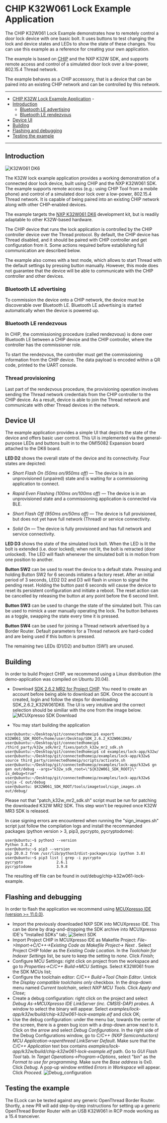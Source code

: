 # CHIP K32W061 Lock Example Application

The CHIP K32W061 Lock Example demonstrates how to remotely control a door lock
device with one basic bolt. It uses buttons to test changing the lock and device
states and LEDs to show the state of these changes. You can use this example as
a reference for creating your own application.

The example is based on [CHIP](https://github.com/project-chip/connectedhomeip)
and the NXP K32W SDK, and supports remote access and control of a simulated door
lock over a low-power, 802.15.4 Thread network.

The example behaves as a CHIP accessory, that is a device that can be paired into
an existing CHIP network and can be controlled by this network.

<hr>

-   [CHIP K32W Lock Example Application](#chip-k32w-lock-example-application) -
-   [Introduction](#introduction)
    -   [Bluetooth LE advertising](#bluetooth-le-advertising)
    -   [Bluetooth LE rendezvous](#bluetooth-le-rendezvous)
-   [Device UI](#device-ui)
-   [Building](#building)
-   [Flashing and debugging](#flashdebug)
-   [Testing the example](#testing-the-example)

<hr>

<a name="intro"></a>

## Introduction

![K32W061 DK6](../../platform/k32w/doc/images/k32w-dk6.jpg)

The K32W lock example application provides a working demonstration of a
connected door lock device, built using CHIP and the NXP K32W061 SDK. The
example supports remote access (e.g.: using CHIP Tool from a mobile phone) and
control of a simulated door lock over a low-power, 802.15.4 Thread network. It
is capable of being paired into an existing CHIP network along with other
CHIP-enabled devices.

The example targets the
[NXP K32W061 DK6](https://www.nxp.com/products/wireless/thread/k32w061-41-high-performance-secure-and-ultra-low-power-mcu-for-zigbeethread-and-bluetooth-le-5-0-with-built-in-nfc-option:K32W061_41)
development kit, but is readily adaptable to other K32W-based hardware.

The CHIP device that runs the lock application is controlled by the CHIP
controller device over the Thread protocol. By default, the CHIP device has
Thread disabled, and it should be paired with CHIP controller and get
configuration from it. Some actions required before establishing full
communication are described below.

The example also comes with a test mode, which allows to start Thread with the
default settings by pressing button manually. However, this mode does not
guarantee that the device will be able to communicate with the CHIP controller
and other devices.

### Bluetooth LE advertising
To commission the device onto a CHIP network, the device must be discoverable
over Bluetooth LE. Bluetooth LE advertising is started automatically when the
device is powered up.

### Bluetooth LE rendezvous
In CHIP, the commissioning procedure (called rendezvous) is done over Bluetooth
LE between a CHIP device and the CHIP controller, where the controller has the
commissioner role.

To start the rendezvous, the controller must get the commissioning information
from the CHIP device. The data payload is encoded within a QR code, printed to
the UART console.

### Thread provisioning
Last part of the rendezvous procedure, the provisioning operation involves
sending the Thread network credentials from the CHIP controller to the CHIP
device. As a result, device is able to join the Thread network and communicate
with other Thread devices in the network.

## Device UI

The example application provides a simple UI that depicts the state of the
device and offers basic user control. This UI is implemented via the
general-purpose LEDs and buttons built in to the OM15082 Expansion board
attached to the DK6 board.

**LED D2** shows the overall state of the device and its connectivity. Four
states are depicted:

-   _Short Flash On (50ms on/950ms off)_ &mdash; The device is in an
    unprovisioned (unpaired) state and is waiting for a commissioning
    application to connect.

*   _Rapid Even Flashing (100ms on/100ms off)_ &mdash; The device is in an
    unprovisioned state and a commissioning application is connected via BLE.

-   _Short Flash Off (950ms on/50ms off)_ &mdash; The device is full
    provisioned, but does not yet have full network (Thread) or service
    connectivity.

*   _Solid On_ &mdash; The device is fully provisioned and has full network and
    service connectivity.

**LED D3** shows the state of the simulated lock bolt. When the LED is lit the
bolt is extended (i.e. door locked); when not lit, the bolt is retracted (door
unlocked). The LED will flash whenever the simulated bolt is in motion from one
position to another.

**Button SW2** can be used to reset the device to a default state.
Pressing and holding Button SW2 for 6 seconds initiates a factory reset. After
an initial period of 3 seconds, LED2 D2 and D3 will flash in unison to signal
the pending reset. Holding the button past 6 seconds will cause the device to
reset its persistent configuration and initiate a reboot. The reset action can
be cancelled by releasing the button at any point before the 6 second limit.

**Button SW3** can be used to change the state of the simulated bolt. This can
be used to mimick a user manually operating the lock. The button behaves as a
toggle, swapping the state every time it is pressed.

**Button SW4** can be used for joining a Thread network advertised by a Border
Router. Default parameters for a Thread network are hard-coded and are being used
if this button is pressed.

The remaining two LEDs (D1/D2) and button (SW1) are unused.

<a name="building"></a>

## Building

In order to build Project CHIP, we recommend using a Linux distribution (the
demo-application was compiled on Ubuntu 20.04).

-   Download [SDK 2.6.2 MR2 for Project CHIP](https://mcuxpresso.nxp.com/). You
    need to create an account before being able to download an SDK. Once the
    account is created, login and follow the steps for downloading
    SDK_2.6.2_K32W061DK6. The UI is very intuitive and the correct selection
    should be similiar with the one from the image below.
    ![MCUXpresso SDK Download](../../platform/k32w/doc/images/mcux-sdk-download.JPG)

-   You may start building the application

```
user@ubuntu:~/Desktop/git/connectedhomeip$ export K32W061_SDK_ROOT=/home/user/Desktop/SDK_2.6.2_K32W061DK6/
user@ubuntu:~/Desktop/git/connectedhomeip$ /third_party/k32w_sdk/mr2_fixes/patch_k32w_mr2_sdk.sh
user@ubuntu:~/Desktop/git/connectedhomeip$ cd examples/lock-app/k32w/
user@ubuntu:~/Desktop/git/connectedhomeip/examples/lock-app/k32w$ source third_party/connectedhomeip/scripts/activate.sh
user@ubuntu:~/Desktop/git/connectedhomeip/examples/lock-app/k32w$ gn gen out/debug --args="k32w_sdk_root=\"${K32W061_SDK_ROOT}\" is_debug=true"
user@ubuntu:~/Desktop/git/connectedhomeip/examples/lock-app/k32w$ ninja -C out/debug
user@ubuntu: $K32W061_SDK_ROOT/tools/imagetool/sign_images.sh out/debug/
```

Please not that "patch_k32w_mr2_sdk.sh" script must be run for patching
the downloaded K32W MR2 SDK. This step won't be required once K32W MR3 SDK is
released.

In case signing errors are encountered when running the "sign_images.sh" script
just follow the compilation logs and install the recommanded packages
(python version > 3, pip3, pycrypto, pycryptodome):

```
user@ubuntu:~$ python3 --version
Python 3.8.2
user@ubuntu:~$ pip3 --version
pip 20.0.2 from /usr/lib/python3/dist-packages/pip (python 3.8)
user@ubuntu:~$ pip3 list | grep -i pycrypto
pycrypto               2.6.1
pycryptodome           3.9.8
```

The resulting elf file can be found in out/debug/chip-k32w061-lock-example.

<a name="flashdebug"></a>

## Flashing and debugging

In order to flash the application we recommend using
[MCUXpresso IDE (version >= 11.0.0)](https://www.nxp.com/design/software/development-software/mcuxpresso-software-and-tools-/mcuxpresso-integrated-development-environment-ide:MCUXpresso-IDE?tab=Design_Tools_Tab).

-   Import the previously downloaded NXP SDK into MCUXpresso IDE. This can be
    done by drag-and-dropping the SDK archive into MCUXpresso IDE's "Installed
    SDKs" tab; ![Select SDK](../../platform/k32w/doc/images/select-sdk.JPG)
-   Import Project CHIP in MCUXpresso IDE as Makefile Project:
    <i>File->Import->C/C++->Existing Code as Makefile Project-> Next </i>.
    Select Project CHIP folder as the <i>Existing Code Location</i>. In the
    <i>Toolchain for Indexer Settings </i> list, be sure to keep the setting to
    <i>none</i>. Click <i>Finish</i>;
-   Configure MCU Settings: right click on project from the workspace and go to
    <i>Properties->C/C++ Build->MCU Settings</i>. Select K32W061 from the SDK
    MCUs list;
-   Configure the toolchain editor: <i>C/C++ Build->Tool Chain Editor</i>.
    Untick the <i>Display compatible toolchains only</i> checkbox. In the
    drop-down menu named <i>Current toolchain</i>, select <i>NXP MCU Tools</i>.
    Click <i>Apply and Close</i>;
-   Create a debug configuration: right click on the project and select <i>Debug
    As->MCUXpresso IDE LinkServer (inc. CMSIS-DAP) probes</i>. A window to
    select the binary will appear. Select
    <i>examples/lock-app/k32w/build/chip-k32w061-lock-example.elf</i> and click
    OK;
-   Use the debug configuration: under the menu bar, towards the center of the
    screen, there is a green bug icon with a drop-down arrow next to it. Click
    on the arrow and select <i>Debug Configurations</i>. In the right side of
    the Debug Configurations window, go to <i>C/C++ (NXP Semiconductors) MCU
    Application->openthread LinkServer Default</i>. Make sure that the <i>C/C++
    Application</i> text box contains
    <i>examples/lock-app/k32w/build/chip-k32w061-lock-example.elf</i> path. Go
    to <i>GUI Flash Tool</i> tab. In <i>Target Operations->Program->Options</i>,
    select "bin" as the <i>Format to use for programming</i>. Make sure the
    <i>Base address</i> is 0x0. Click <i>Debug</i>. A pop-up window entitled
    <i>Errors in Workspace</i> will appear. Click <i>Proceed</i>.
    ![Debug_configuration](../../platform/k32w/doc/images/debg-conf.JPG)
    
    
## Testing the example

The ELock can be tested against any generic OpenThread Border Router. Shortly,
a new PR will add step-by-step instructions for setting up a generic OpenThread
Border Router with an USB K32W061 in RCP mode working as a 15.4 tranceiver.

